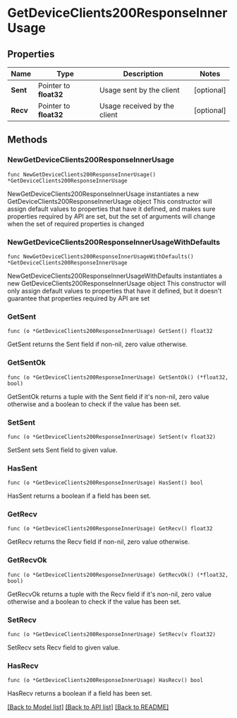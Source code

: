 # GetDeviceClients200ResponseInnerUsage

## Properties

Name | Type | Description | Notes
------------ | ------------- | ------------- | -------------
**Sent** | Pointer to **float32** | Usage sent by the client | [optional] 
**Recv** | Pointer to **float32** | Usage received by the client | [optional] 

## Methods

### NewGetDeviceClients200ResponseInnerUsage

`func NewGetDeviceClients200ResponseInnerUsage() *GetDeviceClients200ResponseInnerUsage`

NewGetDeviceClients200ResponseInnerUsage instantiates a new GetDeviceClients200ResponseInnerUsage object
This constructor will assign default values to properties that have it defined,
and makes sure properties required by API are set, but the set of arguments
will change when the set of required properties is changed

### NewGetDeviceClients200ResponseInnerUsageWithDefaults

`func NewGetDeviceClients200ResponseInnerUsageWithDefaults() *GetDeviceClients200ResponseInnerUsage`

NewGetDeviceClients200ResponseInnerUsageWithDefaults instantiates a new GetDeviceClients200ResponseInnerUsage object
This constructor will only assign default values to properties that have it defined,
but it doesn't guarantee that properties required by API are set

### GetSent

`func (o *GetDeviceClients200ResponseInnerUsage) GetSent() float32`

GetSent returns the Sent field if non-nil, zero value otherwise.

### GetSentOk

`func (o *GetDeviceClients200ResponseInnerUsage) GetSentOk() (*float32, bool)`

GetSentOk returns a tuple with the Sent field if it's non-nil, zero value otherwise
and a boolean to check if the value has been set.

### SetSent

`func (o *GetDeviceClients200ResponseInnerUsage) SetSent(v float32)`

SetSent sets Sent field to given value.

### HasSent

`func (o *GetDeviceClients200ResponseInnerUsage) HasSent() bool`

HasSent returns a boolean if a field has been set.

### GetRecv

`func (o *GetDeviceClients200ResponseInnerUsage) GetRecv() float32`

GetRecv returns the Recv field if non-nil, zero value otherwise.

### GetRecvOk

`func (o *GetDeviceClients200ResponseInnerUsage) GetRecvOk() (*float32, bool)`

GetRecvOk returns a tuple with the Recv field if it's non-nil, zero value otherwise
and a boolean to check if the value has been set.

### SetRecv

`func (o *GetDeviceClients200ResponseInnerUsage) SetRecv(v float32)`

SetRecv sets Recv field to given value.

### HasRecv

`func (o *GetDeviceClients200ResponseInnerUsage) HasRecv() bool`

HasRecv returns a boolean if a field has been set.


[[Back to Model list]](../README.md#documentation-for-models) [[Back to API list]](../README.md#documentation-for-api-endpoints) [[Back to README]](../README.md)


